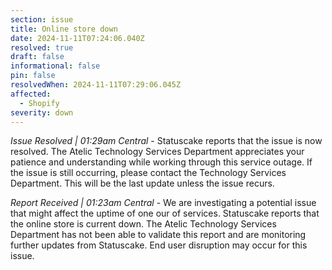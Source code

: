 ```yaml
---
section: issue
title: Online store down
date: 2024-11-11T07:24:06.040Z
resolved: true
draft: false
informational: false
pin: false
resolvedWhen: 2024-11-11T07:29:06.045Z
affected:
  - Shopify
severity: down
---
```

*Issue Resolved | 01:29am Central* - Statuscake reports that the issue is now resolved. The Atelic Technology Services Department appreciates your patience and understanding while working through this service outage. If the issue is still occurring, please contact the Technology Services Department. This will be the last update unless the issue recurs.

*Report Received | 01:23am Central* - We are investigating a potential issue that might affect the uptime of one our of services. Statuscake reports that the online store is current down. The Atelic Technology Services Department has not been able to validate this report and are monitoring further updates from Statuscake. End user disruption may occur for this issue.